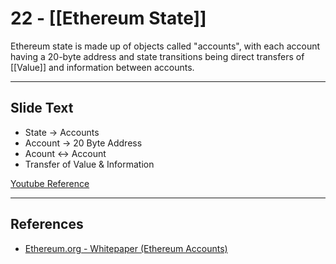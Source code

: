 # 22 - [[Ethereum State]]

Ethereum state is made up of objects called "accounts", with each account having a 20-byte address and state transitions being direct transfers of [[Value]] and information between accounts. 

---
## Slide Text
- State -> Accounts
- Account -> 20 Byte Address
- Acount <-> Account
- Transfer of Value & Information

[Youtube Reference](https://youtu.be/zIeBfuXxuWs?t=63)

---
## References
- [Ethereum.org - Whitepaper (Ethereum Accounts)](https://ethereum.org/en/whitepaper/#ethereum-accounts)